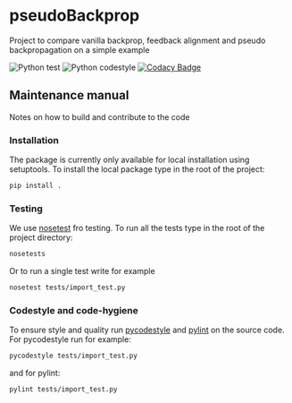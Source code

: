 # pseudoBackprop
Project to compare vanilla backprop, feedback alignment and pseudo backpropagation on a simple example

![Python test](https://github.com/afkungl/pseudoBackprop/workflows/Python%20tests/badge.svg)
![Python codestyle](https://github.com/afkungl/pseudoBackprop/workflows/Python%20codestyle/badge.svg)
[![Codacy Badge](https://app.codacy.com/project/badge/Grade/118a9175d571436d89bfb79dc34ebe0c)](https://www.codacy.com/gh/afkungl/pseudoBackprop/dashboard?utm_source=github.com&amp;utm_medium=referral&amp;utm_content=afkungl/pseudoBackprop&amp;utm_campaign=Badge_Grade)

## Maintenance manual

Notes on how to build and contribute to the code

### Installation

The package is currently only available for local installation using setuptools.
To install the local package type in the root of the project:
```bash
pip install .
```

### Testing

We use [nosetest](https://nose.readthedocs.io/en/latest/) fro testing.
To run all the tests type in the root of the project directory:
```bash
nosetests
```
Or to run a single test write for example
```bash
nosetest tests/import_test.py
```

### Codestyle and code-hygiene

To ensure style and quality run [pycodestyle](https://pypi.org/project/pycodestyle/) and [pylint](http://pylint.pycqa.org/en/latest/) on the source code.
For pycodestyle run for example:
```bash
pycodestyle tests/import_test.py
```
and for pylint:
```bash
pylint tests/import_test.py
```
